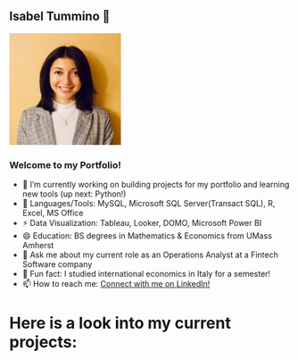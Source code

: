 ## Isabel Tummino 👋
![](https://github.com/itummino/Isabel-Tummino/blob/main/Linkedin1.jpg)  

### Welcome to my Portfolio! 

- 🔭 I’m currently working on building projects for my portfolio and learning new tools (up next: Python!)
- 🌱 Languages/Tools: MySQL, Microsoft SQL Server(Transact SQL), R, Excel, MS Office 
- ⚡ Data Visualization: Tableau, Looker, DOMO, Microsoft Power BI
- 😄 Education: BS degrees in Mathematics & Economics from UMass Amherst
- 💬 Ask me about my current role as an Operations Analyst at a Fintech Software company
- 👯 Fun fact: I studied international economics in Italy for a semester!
- 📫 How to reach me: [Connect with me on LinkedIn!](https://www.linkedin.com/in/isabel-tummino)

# Here is a look into my current projects:

